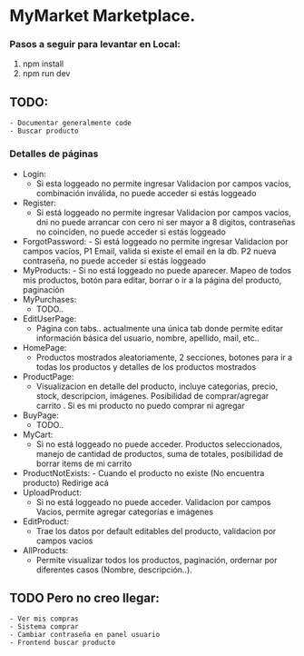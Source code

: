 # MyMarket Marketplace.

### Pasos a seguir para levantar en Local:

1. npm install
2. npm run dev

## TODO:
    - Documentar generalmente code
    - Buscar producto

### Detalles de páginas

- Login:
  - Si esta loggeado no permite ingresar Validacion por campos vacíos, combinación inválida, no puede acceder si estás loggeado
- Register:
  - Si está loggeado no permite ingresar Validacion por campos vacíos, dni no puede arrancar con cero ni ser mayor a 8 digitos, contraseñas no coinciden, no puede acceder si estás loggeado
- ForgotPassword: - Si está loggeado no permite ingresar Validacion por campos vacíos, P1 Email, valida si existe el email en la db. P2 nueva contraseña, no puede acceder si estás loggeado
- MyProducts: - Si no está loggeado no puede aparecer. Mapeo de todos mis productos, botón para editar, borrar o ir a la página del producto, paginación
- MyPurchases:
  - TODO..
- EditUserPage:
  - Página con tabs.. actualmente una única tab donde permite editar información básica del usuario, nombre, apellido, mail, etc..
- HomePage:
  - Productos mostrados aleatoriamente, 2 secciones, botones para ir a todas los productos y detalles de los productos mostrados
- ProductPage:
  - Visualizacion en detalle del producto, incluye categorias, precio, stock, descripcion, imágenes. Posibilidad de comprar/agregar carrito . Si es mi producto no puedo comprar ni agregar
- BuyPage:
  - TODO..
- MyCart:
  - Si no está loggeado no puede acceder. Productos seleccionados, manejo de cantidad de productos, suma de totales, posibilidad de borrar items de mi carrito
- ProductNotExists: - Cuando el producto no existe (No encuentra producto) Redirige acá
- UploadProduct:
  - Si no está loggeado no puede acceder. Validacion por campos Vacios, permite agregar categorías e imágenes
- EditProduct:
  - Trae los datos por default editables del producto, validacion por campos vacios
- AllProducts:
  - Permite visualizar todos los productos, paginación, ordernar por diferentes casos (Nombre, descripción..).

## TODO Pero no creo llegar:

    - Ver mis compras
    - Sistema comprar
    - Cambiar contraseña en panel usuario
    - Frontend buscar producto
